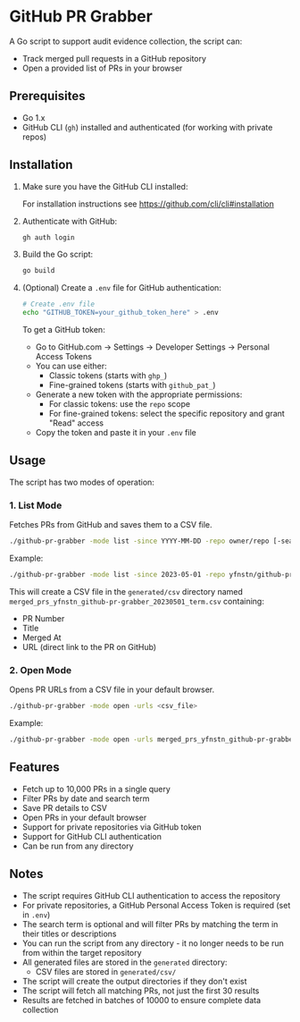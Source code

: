 # GitHub PR Grabber

A Go script to support audit evidence collection, the script can: 
- Track merged pull requests in a GitHub repository 
- Open a provided list of PRs in your browser

## Prerequisites

- Go 1.x
- GitHub CLI (`gh`) installed and authenticated (for working with private repos)

## Installation

1. Make sure you have the GitHub CLI installed:

   For installation instructions see https://github.com/cli/cli#installation 

2. Authenticate with GitHub:
   ```bash
   gh auth login
   ```

3. Build the Go script:
   ```bash
   go build
   ```

4. (Optional) Create a `.env` file for GitHub authentication:
   ```bash
   # Create .env file
   echo "GITHUB_TOKEN=your_github_token_here" > .env
   ```
   To get a GitHub token:
   - Go to GitHub.com → Settings → Developer Settings → Personal Access Tokens
   - You can use either:
     - Classic tokens (starts with `ghp_`)
     - Fine-grained tokens (starts with `github_pat_`)
   - Generate a new token with the appropriate permissions:
     - For classic tokens: use the `repo` scope
     - For fine-grained tokens: select the specific repository and grant "Read" access
   - Copy the token and paste it in your `.env` file

## Usage

The script has two modes of operation:

### 1. List Mode
Fetches PRs from GitHub and saves them to a CSV file.

```bash
./github-pr-grabber -mode list -since YYYY-MM-DD -repo owner/repo [-search term]
```

Example:
```bash
./github-pr-grabber -mode list -since 2023-05-01 -repo yfnstn/github-pr-grabber -search "term"
```

This will create a CSV file in the `generated/csv` directory named `merged_prs_yfnstn_github-pr-grabber_20230501_term.csv` containing:
- PR Number
- Title
- Merged At
- URL (direct link to the PR on GitHub)

### 2. Open Mode
Opens PR URLs from a CSV file in your default browser.

```bash
./github-pr-grabber -mode open -urls <csv_file>
```

Example:
```bash
./github-pr-grabber -mode open -urls merged_prs_yfnstn_github-pr-grabber_20230501_term.csv
```

## Features

- Fetch up to 10,000 PRs in a single query
- Filter PRs by date and search term
- Save PR details to CSV
- Open PRs in your default browser
- Support for private repositories via GitHub token
- Support for GitHub CLI authentication
- Can be run from any directory

## Notes

- The script requires GitHub CLI authentication to access the repository
- For private repositories, a GitHub Personal Access Token is required (set in `.env`)
- The search term is optional and will filter PRs by matching the term in their titles or descriptions
- You can run the script from any directory - it no longer needs to be run from within the target repository
- All generated files are stored in the `generated` directory:
  - CSV files are stored in `generated/csv/`
- The script will create the output directories if they don't exist
- The script will fetch all matching PRs, not just the first 30 results
- Results are fetched in batches of 10000 to ensure complete data collection
